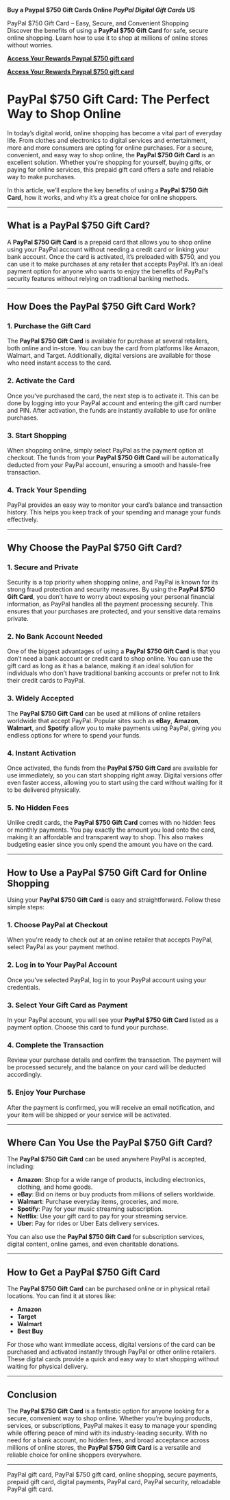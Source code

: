 **Buy a Paypal $750 Gift Cards Online *PayPal Digital Gift Cards* US**

PayPal $750 Gift Card – Easy, Secure, and Convenient Shopping  
Discover the benefits of using a **PayPal $750 Gift Card** for safe, secure online shopping. Learn how to use it to shop at millions of online stores without worries.

**[Access Your Rewards Paypal $750 gift card](https://amazonfreecode.com/lp/d38ec62)**

**[Access Your Rewards Paypal $750 gift card](https://amazonfreecode.com/lp/d38ec62)**

# PayPal $750 Gift Card: The Perfect Way to Shop Online

In today’s digital world, online shopping has become a vital part of everyday life. From clothes and electronics to digital services and entertainment, more and more consumers are opting for online purchases. For a secure, convenient, and easy way to shop online, the **PayPal $750 Gift Card** is an excellent solution. Whether you're shopping for yourself, buying gifts, or paying for online services, this prepaid gift card offers a safe and reliable way to make purchases. 

In this article, we’ll explore the key benefits of using a **PayPal $750 Gift Card**, how it works, and why it’s a great choice for online shoppers.

---

## What is a PayPal $750 Gift Card?

A **PayPal $750 Gift Card** is a prepaid card that allows you to shop online using your PayPal account without needing a credit card or linking your bank account. Once the card is activated, it’s preloaded with $750, and you can use it to make purchases at any retailer that accepts PayPal. It’s an ideal payment option for anyone who wants to enjoy the benefits of PayPal's security features without relying on traditional banking methods.

---

## How Does the PayPal $750 Gift Card Work?

### 1. **Purchase the Gift Card**
The **PayPal $750 Gift Card** is available for purchase at several retailers, both online and in-store. You can buy the card from platforms like Amazon, Walmart, and Target. Additionally, digital versions are available for those who need instant access to the card.

### 2. **Activate the Card**
Once you’ve purchased the card, the next step is to activate it. This can be done by logging into your PayPal account and entering the gift card number and PIN. After activation, the funds are instantly available to use for online purchases.

### 3. **Start Shopping**
When shopping online, simply select PayPal as the payment option at checkout. The funds from your **PayPal $750 Gift Card** will be automatically deducted from your PayPal account, ensuring a smooth and hassle-free transaction.

### 4. **Track Your Spending**
PayPal provides an easy way to monitor your card’s balance and transaction history. This helps you keep track of your spending and manage your funds effectively.

---

## Why Choose the PayPal $750 Gift Card?

### 1. **Secure and Private**
Security is a top priority when shopping online, and PayPal is known for its strong fraud protection and security measures. By using the **PayPal $750 Gift Card**, you don’t have to worry about exposing your personal financial information, as PayPal handles all the payment processing securely. This ensures that your purchases are protected, and your sensitive data remains private.

### 2. **No Bank Account Needed**
One of the biggest advantages of using a **PayPal $750 Gift Card** is that you don’t need a bank account or credit card to shop online. You can use the gift card as long as it has a balance, making it an ideal solution for individuals who don’t have traditional banking accounts or prefer not to link their credit cards to PayPal.

### 3. **Widely Accepted**
The **PayPal $750 Gift Card** can be used at millions of online retailers worldwide that accept PayPal. Popular sites such as **eBay**, **Amazon**, **Walmart**, and **Spotify** allow you to make payments using PayPal, giving you endless options for where to spend your funds.

### 4. **Instant Activation**
Once activated, the funds from the **PayPal $750 Gift Card** are available for use immediately, so you can start shopping right away. Digital versions offer even faster access, allowing you to start using the card without waiting for it to be delivered physically.

### 5. **No Hidden Fees**
Unlike credit cards, the **PayPal $750 Gift Card** comes with no hidden fees or monthly payments. You pay exactly the amount you load onto the card, making it an affordable and transparent way to shop. This also makes budgeting easier since you only spend the amount you have on the card.

---

## How to Use a PayPal $750 Gift Card for Online Shopping

Using your **PayPal $750 Gift Card** is easy and straightforward. Follow these simple steps:

### 1. **Choose PayPal at Checkout**
When you're ready to check out at an online retailer that accepts PayPal, select PayPal as your payment method.

### 2. **Log in to Your PayPal Account**
Once you’ve selected PayPal, log in to your PayPal account using your credentials.

### 3. **Select Your Gift Card as Payment**
In your PayPal account, you will see your **PayPal $750 Gift Card** listed as a payment option. Choose this card to fund your purchase.

### 4. **Complete the Transaction**
Review your purchase details and confirm the transaction. The payment will be processed securely, and the balance on your card will be deducted accordingly.

### 5. **Enjoy Your Purchase**
After the payment is confirmed, you will receive an email notification, and your item will be shipped or your service will be activated.

---

## Where Can You Use the PayPal $750 Gift Card?

The **PayPal $750 Gift Card** can be used anywhere PayPal is accepted, including:

- **Amazon**: Shop for a wide range of products, including electronics, clothing, and home goods.
- **eBay**: Bid on items or buy products from millions of sellers worldwide.
- **Walmart**: Purchase everyday items, groceries, and more.
- **Spotify**: Pay for your music streaming subscription.
- **Netflix**: Use your gift card to pay for your streaming service.
- **Uber**: Pay for rides or Uber Eats delivery services.

You can also use the **PayPal $750 Gift Card** for subscription services, digital content, online games, and even charitable donations.

---

## How to Get a PayPal $750 Gift Card

The **PayPal $750 Gift Card** can be purchased online or in physical retail locations. You can find it at stores like:

- **Amazon**
- **Target**
- **Walmart**
- **Best Buy**

For those who want immediate access, digital versions of the card can be purchased and activated instantly through PayPal or other online retailers. These digital cards provide a quick and easy way to start shopping without waiting for physical delivery.

---

## Conclusion

The **PayPal $750 Gift Card** is a fantastic option for anyone looking for a secure, convenient way to shop online. Whether you’re buying products, services, or subscriptions, PayPal makes it easy to manage your spending while offering peace of mind with its industry-leading security. With no need for a bank account, no hidden fees, and broad acceptance across millions of online stores, the **PayPal $750 Gift Card** is a versatile and reliable choice for online shoppers everywhere.

---

PayPal gift card, PayPal $750 gift card, online shopping, secure payments, prepaid gift card, digital payments, PayPal card, PayPal security, reloadable PayPal gift card.
